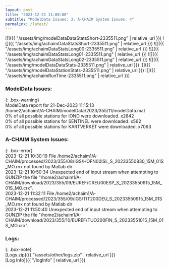 ```yaml
---
layout: post
title: "2023-12-21 11:00:00"
subtitle: "ModelData Issues: 3; A-CHAIM System Issues: 4"
permalink: /latest/
---
```


![]({{ "/assets/img/modelDataDataStatsShort-2335511.png" | relative_url }})
![]({{ "/assets/img/achaimDataStatsShort-2335511.png" | relative_url }})
![]({{ "/assets/img/achaimDataStatsLong00-2335511.png" | relative_url }})
![]({{ "/assets/img/achaimDataStatsLong01-2335511.png" | relative_url }})
![]({{ "/assets/img/achaimDataStatsLong02-2335511.png" | relative_url }})
![]({{ "/assets/img/modelDataDataStats-2335511.png" | relative_url }})
![]({{ "/assets/img/modelDataStationStats-2335511.png" | relative_url }})
![]({{ "/assets/img/achaimRunTime-2335511.png" | relative_url }})


### ModelData Issues:  
  
{: .box-warning}  
 ModelData report for 21-Dec-2023 11:15:13   
 /home2/achaim1/A-CHAIM/modelData/2023/355/11/modelData.mat   
 0% of all possible stations for IONO were downloaded. x2842   
 0% of all possible stations for SENTINEL were downloaded. x562   
 0% of all possible stations for KARTVERKET were downloaded. x7063   
  
### A-CHAIM System Issues:  
  
{: .box-error}  
2023-12-21 10:30:19 File /home2/achaim1/A-CHAIM/processed/2023/355/08/IGS/HOFN00ISL_S_20233550830_15M_01S_MO.rnx not found by Matlab dir  
2023-12-21 10:50:34 Unexpected end of input stream when attempting to GUNZIP the file "/home2/achaim1/A-CHAIM/download/2023/355/09/EUREF/CREU00ESP_S_20233550915_15M_01S_MO.crx".  
2023-12-21 11:32:11 File /home2/achaim1/A-CHAIM/processed/2023/355/09/IGS/TIT200DEU_S_20233550915_15M_01S_MO.rnx not found by Matlab dir  
2023-12-21 11:50:40 Unexpected end of input stream when attempting to GUNZIP the file "/home2/achaim1/A-CHAIM/download/2023/355/10/EUREF/TUO200FIN_S_20233551015_15M_01S_MO.crx".  

### Logs:  
  
{: .box-note}  
[Logs.zip]({{ "/assets/other/logs.zip" | relative_url }})  
[Log Info]({{ "/logInfo" | relative_url }})  
